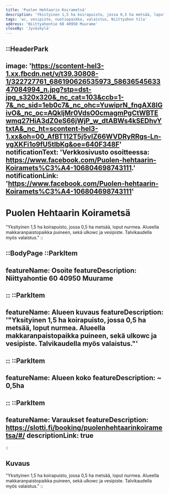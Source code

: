 ```yaml
---
title: 'Puolen Hehtaarin Koirametsä'
description: 'Yksityinen 1,5 ha koirapuisto, jossa 0,5 ha metsää, loput nurmea. Alueella makkaranpaistopaikka puineen, sekä ulko wc ja vesipiste. Talvikaudella myös valaistus.'
tags: 'wc, vesipiste, nuotiopaikka, valaistus, Niittyahon tila'
address: 'Niittyahontie 60 40950 Muurame'
closeBy: 'Jyväskylä'
---
```


::HeaderPark
---
image: 'https://scontent-hel3-1.xx.fbcdn.net/v/t39.30808-1/322727761_686190626535973_5863654563347084994_n.jpg?stp=dst-jpg_s320x320&_nc_cat=103&ccb=1-7&_nc_sid=1eb0c7&_nc_ohc=YuwiprN_fngAX8IGivO&_nc_oc=AQkljMr0VdsO0cmagmPgCtWBTEwmq27HiA3dZ0eS66jWjP_w_dtABWs4kSEDhvYtxtA&_nc_ht=scontent-hel3-1.xx&oh=00_AfBT112T5j5vIZ66WVDRyRRgs-Ln-ygXKFi1o9fU5tlbKg&oe=640F348F'
notificationText: 'Verkkosivusto osoitteessa: https://www.facebook.com/Puolen-hehtaarin-Koiramets%C3%A4-106804698743111.'
notificationLink: 'https://www.facebook.com/Puolen-hehtaarin-Koiramets%C3%A4-106804698743111'
---
# Puolen Hehtaarin Koirametsä
"Yksityinen 1,5 ha koirapuisto, jossa 0,5 ha metsää, loput nurmea. Alueella makkaranpaistopaikka puineen, sekä ulkowc ja vesipiste. Talvikaudella myös valaistus."
::

::BodyPage
::ParkItem
---
featureName: Osoite
featureDescription: Niittyahontie 60 40950 Muurame
---
::
::ParkItem
---
featureName: Alueen kuvaus
featureDescription: '"Yksityinen 1,5 ha koirapuisto, jossa 0,5 ha metsää, loput nurmea. Alueella makkaranpaistopaikka puineen, sekä ulkowc ja vesipiste. Talvikaudella myös valaistus."'
---
::
::ParkItem
---
featureName: Alueen koko
featureDescription: ~ 0,5ha
---
::
::ParkItem
---
featureName: Varaukset
featureDescription: https://slotti.fi/booking/puolenhehtaarinkoirametsa/#/
descriptionLink: true
---
::
## Kuvaus
"Yksityinen 1,5 ha koirapuisto, jossa 0,5 ha metsää, loput nurmea. Alueella makkaranpaistopaikka puineen, sekä ulkowc ja vesipiste. Talvikaudella myös valaistus."
::